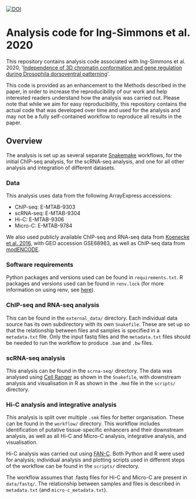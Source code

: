 [![DOI](https://zenodo.org/badge/DOI/10.5281/zenodo.4542753.svg)](https://doi.org/10.5281/zenodo.4542753)

# Analysis code for Ing-Simmons et al. 2020

This repository contains analysis code associated with Ing-Simmons et al. 2020, '[Independence of 3D chromatin conformation and gene regulation during Drosophila dorsoventral patterning](https://www.biorxiv.org/content/10.1101/2020.07.07.186791v1)'.

This code is provided as an enhancement to the Methods described in the paper, in order to increase the reproducibility of our work and help interested readers understand how the analysis was carried out. Please note that while we aim for easy reproducibility, this repository contains the actual code that was developed over time and used for the analysis and may not be a fully self-contained workflow to reproduce all results in the paper. 

## Overview
The analysis is set up as several separate [Snakemake](https://snakemake.readthedocs.io/en/stable/) workflows, for the initial ChIP-seq analysis, for the scRNA-seq analysis, and one for all other analysis and integration of different datasets. 

### Data

This analysis uses data from the following ArrayExpress accessions:
* ChIP-seq: E-MTAB-9303
* scRNA-seq: E-MTAB-9304
* Hi-C: E-MTAB-9306
* Micro-C: E-MTAB-9784

We also used publicly available ChIP-seq and RNA-seq data from [Koenecke et al. 2016](https://genomebiology.biomedcentral.com/articles/10.1186/s13059-016-1057-2), with GEO accession GSE68983, as well as ChIP-seq data from [modENCODE](http://www.modencode.org/).

### Software requirements

Python packages and versions used can be found in `requirements.txt`. R packages and versions used can be found in `renv.lock` (for more information on using renv, see [here](https://rstudio.github.io/renv/articles/renv.html)).

### ChIP-seq and RNA-seq analysis

This can be found in the `external_data/` directory. Each individual data source has its own subdirectory with its own `Snakefile`. These are set up so that the relationship between files and samples is specified in a `metadata.txt` file. Only the input fastq files and the `metadata.txt` files should be needed to run the workflow to produce `.bam` and `.bw` files. 

### scRNA-seq analysis

This analysis can be found in the `scrna-seq/` directory. The data was analysed using [Cell Ranger](https://support.10xgenomics.com/single-cell-gene-expression/software/pipelines/latest/what-is-cell-ranger) as shown in the `Snakefile`, with downstream analysis and visualisation in R as shown in the `.Rmd` file in the `scripts/` directory. 

### Hi-C analysis and integrative analysis

This analysis is split over multiple `.smk` files for better organisation. These can be found in the `workflow/` directory. This workflow includes identification of putative tissue-specific enhancers and their downstream analysis, as well as all Hi-C and Micro-C analysis, integrative analysis, and visualisation.

Hi-C analysis was carried out using [FAN-C](https://fan-c.readthedocs.io/en/latest/). Both Python and R were used for analysis; individual analysis and plotting scripts used in different steps of the workflow can be found in the `scripts/` directory. 

The workflow assumes that .fastq files for Hi-C and Micro-C are present in `data/fastq/`. The relationship between samples and files is described in `metadata.txt` (and `micro-c_metadata.txt`).


